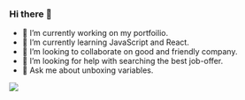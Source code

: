 ### Hi there 👋

- 🔭 I’m currently working on my portfoilio.
- 🌱 I’m currently learning JavaScript and React.
- 👯 I’m looking to collaborate on good and friendly company.
- 🤔 I’m looking for help with searching the best job-offer.
- 💬 Ask me about unboxing variables.

![](https://komarev.com/ghpvc/?username=artemstw&color=brightgreen&style=for-the-badge)
